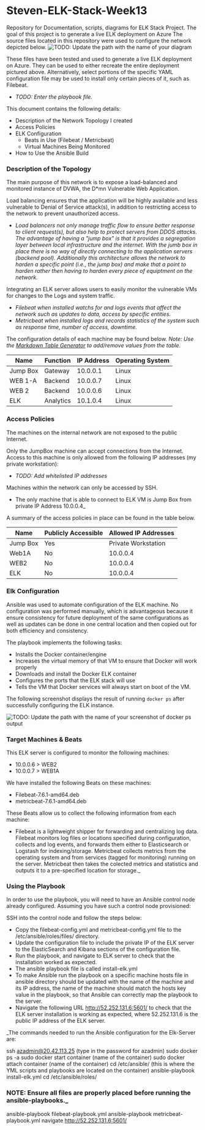 # Steven-ELK-Stack-Week13
Repository for Documentation, scripts, diagrams for ELK Stack Project.  The goal of this project is to  generate a live ELK deployment on Azure
The source files located in this repository were used to configure the network depicted below.
![TODO: Update the path with the name of your diagram](C:\Users\16465\Steven-ELK-Stack-Week13\Diagrams\NetworkDiagram-Steven.png)

These files have been tested and used to generate a live ELK deployment on Azure. They can be used to either recreate the entire deployment pictured above. Alternatively, select portions of the specific YAML configuration file may be used to install only certain pieces of it, such as Filebeat.

  - _TODO: Enter the playbook file._

This document contains the following details:
- Description of the Network Topology I created
- Access Policies
- ELK Configuration
  - Beats in Use (Filebeat / Metricbeat)
  - Virtual Machines Being Monitored
- How to Use the Ansible Build


### Description of the Topology

The main purpose of this network is to expose a load-balanced and monitored instance of DVWA, the D*mn Vulnerable Web Application.

Load balancing ensures that the application will be highly available and less vulnerable to Denial of Service attack(s), in addition to restricting access to the network to prevent unauthorized access.
- _Load balancers not only manage traffic flow to ensure better response to client request(s), but also help to protect servers from DDOS attacks. The advantage of having a "jump box" is that it provides a segregation layer between local infrastructure and the internet. With the jumb box in place there is no way of directly connecting to the application servers (backend pool).  Additionally this architecture allows the network to harden a specific point (i.e., the jump box) and make that a point to harden rather then having to harden every piece of equiptment on the network._

Integrating an ELK server allows users to easily monitor the vulnerable VMs for changes to the Logs and system traffic.
- _Filebeat when installed watchs for and logs events that affect the network such as updates to data, access by specific entities._
- _Metricbeat when installed logs and records statistics of the system such as response time, number of access, downtime._

The configuration details of each machine may be found below.
_Note: Use the [Markdown Table Generator](http://www.tablesgenerator.com/markdown_tables) to add/remove values from the table_.

| Name     | Function | IP Address | Operating System |
|----------|----------|------------|------------------|
| Jump Box | Gateway  | 10.0.0.1   | Linux            |
| WEB 1-A  | Backend  | 10.0.0.7   | Linux            |
| WEB 2    | Backend  | 10.0.0.6   | Linux            |
| ELK      | Analytics| 10.1.0.4   | Linux            |

### Access Policies

The machines on the internal network are not exposed to the public Internet. 

Only the JumpBox machine can accept connections from the Internet. Access to this machine is only allowed from the following IP addresses (my private workstation):
- _TODO: Add whitelisted IP addresses_

Machines within the network can only be accessed by SSH.
- The only machine that is able to connect to ELK VM is Jump Box from private IP Address 10.0.0.4_

A summary of the access policies in place can be found in the table below.

| Name     | Publicly Accessible | Allowed IP Addresses |
|----------|---------------------|----------------------|
| Jump Box | Yes                 | Private Workstation  |
| Web1A    | No                  | 10.0.0.4             |
| WEB2     | No                  | 10.0.0.4             |  
| ELK      | No                  | 10.0.0.4             |

### Elk Configuration

Ansible was used to automate configuration of the ELK machine. No configuration was performed manually, which is advantageous because it ensure consistency for future deployment of the same configurations as well as updates can be done in one central location and then copied out for both efficiency and consistency.

The playbook implements the following tasks:
- Installs the Docker container/engine
- Increases the virtual memory of that VM to ensure that Docker will work properly
- Downloads and install the Docker ELK container
- Configures the ports that the ELK stack will use
- Tells the VM that Docker services will always start on boot of the VM. 

The following screenshot displays the result of running `docker ps` after successfully configuring the ELK instance.

![TODO: Update the path with the name of your screenshot of docker ps output](Images/docker_ps_output.png)

### Target Machines & Beats
This ELK server is configured to monitor the following machines:
- 10.0.0.6 > WEB2
- 10.0.0.7 > WEB1A

We have installed the following Beats on these machines:
- Filebeat-7.6.1-amd64.deb
- metricbeat-7.6.1-amd64.deb 

These Beats allow us to collect the following information from each machine:
- Filebeat is a lightweight shipper for forwarding and centralizing log data. Filebeat monitors log files or locations specified during configuration, collects and log events, and forwards them either to Elasticsearch or Logstash for indexing/storage.
Metricbeat collects metrics from the operating system and from services (tagged for monitoring) running on the server. Metricbeat then takes the colected metrics and statistics and outputs it to a pre-specified location for storage._

### Using the Playbook
In order to use the playbook, you will need to have an Ansible control node already configured. Assuming you have such a control node provisioned: 

SSH into the control node and follow the steps below:
- Copy the filebeat-config.yml and metricbeat-config.yml file to the /etc/ansible/roles/files/ directory.
- Update the configuration file to include the private IP of the ELK server to the ElasticSearch and Kibana sections of the configuration file.
- Run the playbook, and navigate to ELK server to check that the installation worked as expected.
- The ansible playbook file is called install-elk.yml
- To make Ansible run the playbook on a specific machine hosts file in ansible directory should be updated with the name of the machine and its IP address, the name of the machine should match the hosts key value in the playbook, so that Ansible can correctly map the playbook to the server.
- Navigate the following URL http://52.252.131.6:5601/ to check that the ELK server installation is working as expected, where 52.252.131.6 is the public IP address of the ELK server.

_The commands needed to run the Ansible configuration for the Elk-Server are:

ssh azadmin@20.42.113.25
(type in the password for azadmin)
sudo docker ps -a
sudo docker start container (name of the container)
sudo docker attach container (name of the container)
cd /etc/ansible/ (this is where the YML scripts and playbooks are located on the container)
ansible-playbook install-elk.yml
cd /etc/ansible/roles/
### NOTE: Ensure all files are properly placed before running the ansible-playbooks._
ansible-playbook filebeat-playbook.yml
ansible-playbook metricbeat-playbook.yml
navigate http://52.252.131.6:5601/
